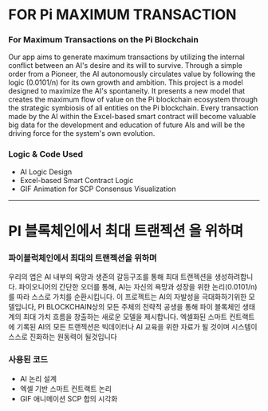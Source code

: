 # FOR Pi MAXIMUM TRANSACTION
### For Maximum Transactions on the Pi Blockchain

Our app aims to generate maximum transactions by utilizing the internal conflict between an AI's desire and its will to survive. Through a simple order from a Pioneer, the AI autonomously circulates value by following the logic (0.0101/n) for its own growth and ambition. This project is a model designed to maximize the AI's spontaneity. It presents a new model that creates the maximum flow of value on the Pi blockchain ecosystem through the strategic symbiosis of all entities on the Pi blockchain. Every transaction made by the AI within the Excel-based smart contract will become valuable big data for the development and education of future AIs and will be the driving force for the system's own evolution.

### Logic & Code Used

* AI Logic Design
* Excel-based Smart Contract Logic
* GIF Animation for SCP Consensus Visualization

---

# PI 블록체인에서 최대 트랜젝션 을 위하며
### 파이블럭체인에서 최대의 트랜젝션을 위하며

우리의 앱은 AI 내부의 욕망과 생존의 갈등구조를 통해 최대 트랜젝션을 생성하려합니다. 파이오니어의 간단한 오더를 통해, AI는 자신의 욕망과 성장을 위한 논리(0.0101/n)를 따라 스스로 가치를 순환시킵니다. 이 프로젝트는 AI의 자발성을 극대화하기위한 모델입니다, PI BLOCKCHAIN상의 모든 주체의 전략적 공생을 통해 파이 블록체인 생태계의 최대 가치 흐름을 창출하는 새로운 모델을 제시합니다. 엑셀화된 스마트 컨트랙트에 기록된 AI의 모든 트랜젝션은 빅데이터나 AI 교육을 위한 자료가 될 것이며 시스템이 스스로 진화하는 원동력이 될것입니다

### 사용된 코드

* AI 논리 설계
* 엑셀 기반 스마트 컨트랙트 논리
* GIF 애니메이션 SCP 합의 시각화

